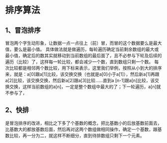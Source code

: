 # 排序算法
## 1、冒泡排序
冒泡两个字生动形象，让数据一点一点往上（前）冒，而冒的这个数据要么是最大值，要么是最小值。
具体做法就是做遍历，每轮遍历确定当前剩余数组的最大或最小值，确定后的数其实就移动到当前数组的最后面了，且不必参与下轮及后续的遍历（比较）了，这样每一轮比较，都会减少一个数，直到数组只剩一个数。
每次比较都是相邻两个数比较，用下标来表示，这里我们举例，按照从小到大的排序来，就是：a[0]跟a[1]比较，该交换交换（也就是a[0]小于a[1]），然后新a[1]再跟a[2]比较，该交换交换，然后新a[2]跟a[3]比较……直到a
[n-1]跟a[n]比较，该交换交换，这样当前数组的a[n]，一定是整个数组中最大的了；下一轮遍历，a[n]就不参与了，

## 2、快排
是冒泡排序的改进，相比之下多了个基数的概念，把比基数小的后放基数前面去，比基数大的都放基数后面，然后再对这两个数组做相同操作，确定一个基数，跟基数比较，再一分为二，就这样不断细分，直到待排数组只剩下一个元素。

